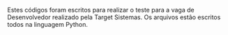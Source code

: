 Estes códigos foram escritos para realizar o teste para a vaga de Desenvolvedor realizado pela Target Sistemas.
Os arquivos estão escritos todos na linguagem Python.
